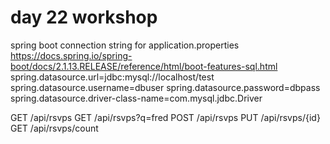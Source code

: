 # day 22 workshop

spring boot connection string for application.properties
https://docs.spring.io/spring-boot/docs/2.1.13.RELEASE/reference/html/boot-features-sql.html
spring.datasource.url=jdbc:mysql://localhost/test
spring.datasource.username=dbuser
spring.datasource.password=dbpass
spring.datasource.driver-class-name=com.mysql.jdbc.Driver


GET /api/rsvps
GET /api/rsvps?q=fred
POST /api/rsvps
PUT /api/rsvps/{id}
GET /api/rsvps/count